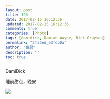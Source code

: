 ```yaml
---
layout: post
title: 193
date: 2017-02-15 16:12:36
updated: 2017-02-15 16:12:36
comments: true
categories: [Photo]
tags: [damidick, Damian Wayne, Dick Grayson]
permalink: "2433ed_e3fdb0a"
author: "猫厨"
description: ""
toc: true
---
```


<p>DamiDick</p> 
<p>睡前甜点，晚安</p>

![](https://nos.netease.com/imglf2/img/cVZNdzJtQk9JV2ZUUzd1aFVHTG00T3VrdmdyOVdwOTRrVUdTRFlUNWpQZTdXYTRsNGlGa0l3PT0.jpg)